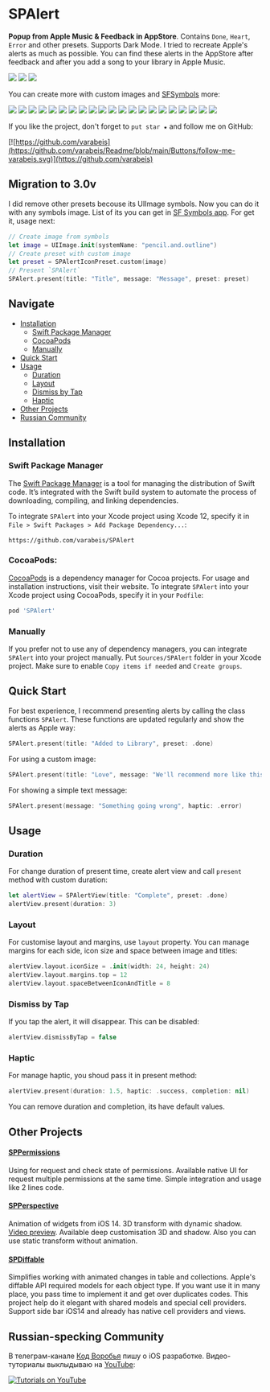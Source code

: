 # SPAlert

**Popup from Apple Music & Feedback in AppStore**. Contains `Done`, `Heart`, `Error` and other presets. Supports Dark Mode. I tried to recreate Apple's alerts as much as possible. You can find these alerts in the AppStore after feedback and after you add a song to your library in Apple Music.

<p float="left">
<img src="https://github.com/varabeis/SPAlert/blob/master/Assets/Readme/Animatable/Done.gif" width="230">
<img src="https://github.com/varabeis/SPAlert/blob/master/Assets/Readme/Animatable/Heart.gif" width="230">
<img src="https://github.com/varabeis/SPAlert/blob/master/Assets/Readme/Animatable/Message.gif" width="230">
</p>

You can create more with custom images and [SFSymbols](https://developer.apple.com/sf-symbols/) more:

<p float="left">
<img src="https://github.com/varabeis/SPAlert/blob/master/Assets/Readme/Miniatures/Doc.svg" width="50">
<img src="https://github.com/varabeis/SPAlert/blob/master/Assets/Readme/Miniatures/Bookmark.svg" width="50">
<img src="https://github.com/varabeis/SPAlert/blob/master/Assets/Readme/Miniatures/Moon.svg" width="50">
<img src="https://github.com/varabeis/SPAlert/blob/master/Assets/Readme/Miniatures/Star.svg" width="50">
<img src="https://github.com/varabeis/SPAlert/blob/master/Assets/Readme/Miniatures/Flag.svg" width="50">
<img src="https://github.com/varabeis/SPAlert/blob/master/Assets/Readme/Miniatures/Exclamation.svg" width="50">
<img src="https://github.com/varabeis/SPAlert/blob/master/Assets/Readme/Miniatures/Question.svg" width="50">
<img src="https://github.com/varabeis/SPAlert/blob/master/Assets/Readme/Miniatures/Message.svg" width="50">
<img src="https://github.com/varabeis/SPAlert/blob/master/Assets/Readme/Miniatures/Bolt.svg" width="50">
<img src="https://github.com/varabeis/SPAlert/blob/master/Assets/Readme/Miniatures/Eject.svg" width="50">
<img src="https://github.com/varabeis/SPAlert/blob/master/Assets/Readme/Miniatures/Card.svg" width="50">
<img src="https://github.com/varabeis/SPAlert/blob/master/Assets/Readme/Miniatures/Cart.svg" width="50">
<img src="https://github.com/varabeis/SPAlert/blob/master/Assets/Readme/Miniatures/Like.svg" width="50">
<img src="https://github.com/varabeis/SPAlert/blob/master/Assets/Readme/Miniatures/Dislike.svg" width="50">
<img src="https://github.com/varabeis/SPAlert/blob/master/Assets/Readme/Miniatures/Privacy.svg" width="50">
<img src="https://github.com/varabeis/SPAlert/blob/master/Assets/Readme/Miniatures/Rotate.svg" width="50">
<img src="https://github.com/varabeis/SPAlert/blob/master/Assets/Readme/Miniatures/Search.svg" width="50">
<img src="https://github.com/varabeis/SPAlert/blob/master/Assets/Readme/Miniatures/Add.svg" width="50">
<img src="https://github.com/varabeis/SPAlert/blob/master/Assets/Readme/Miniatures/Error.svg" width="50">
<img src="https://github.com/varabeis/SPAlert/blob/master/Assets/Readme/Miniatures/Shuffle.svg" width="50">
<img src="https://github.com/varabeis/SPAlert/blob/master/Assets/Readme/Miniatures/Repeat.svg" width="50">
</p>

If you like the project, don't forget to `put star ★` and follow me on GitHub:

[![https://github.com/varabeis](https://github.com/varabeis/Readme/blob/main/Buttons/follow-me-varabeis.svg)](https://github.com/varabeis)

## Migration to 3.0v

I did remove other presets becouse its UIImage symbols. Now you can do it with any symbols image. List of its you can get in [SF Symbols app](https://developer.apple.com/sf-symbols/). For get it, usage next:

```swift
// Create image from symbols
let image = UIImage.init(systemName: "pencil.and.outline")
// Create preset with custom image
let preset = SPAlertIconPreset.custom(image)
// Present `SPAlert`
SPAlert.present(title: "Title", message: "Message", preset: preset)
```

## Navigate

- [Installation](#installation)
    - [Swift Package Manager](#swift-package-manager)
    - [CocoaPods](#cocoapods)
    - [Manually](#manually)
- [Quick Start](#quick-start)
- [Usage](#usage)
    - [Duration](#duration)
    - [Layout](#layout)
    - [Dismiss by Tap](#dismiss-by-tap)
    - [Haptic](#haptic)
- [Other Projects](#other-projects)
- [Russian Community](#russian-community)

## Installation

### Swift Package Manager

The [Swift Package Manager](https://swift.org/package-manager/) is a tool for managing the distribution of Swift code. It’s integrated with the Swift build system to automate the process of downloading, compiling, and linking dependencies.

To integrate `SPAlert` into your Xcode project using Xcode 12, specify it in `File > Swift Packages > Add Package Dependency...`:

```ogdl
https://github.com/varabeis/SPAlert
```

### CocoaPods:

[CocoaPods](https://cocoapods.org) is a dependency manager for Cocoa projects. For usage and installation instructions, visit their website. To integrate `SPAlert` into your Xcode project using CocoaPods, specify it in your `Podfile`:

```ruby
pod 'SPAlert'
```

### Manually

If you prefer not to use any of dependency managers, you can integrate `SPAlert` into your project manually. Put `Sources/SPAlert` folder in your Xcode project. Make sure to enable `Copy items if needed` and `Create groups`.

## Quick Start

For best experience, I recommend presenting alerts by calling the class functions `SPAlert`. These functions are updated regularly and show the alerts as Apple way: 

```swift
SPAlert.present(title: "Added to Library", preset: .done)
```

For using a custom image:

```swift 
SPAlert.present(title: "Love", message: "We'll recommend more like this in For You", preset: .custom(UIImage.init(named: "heart")!))
```

For showing a simple text message:

```swift 
SPAlert.present(message: "Something going wrong", haptic: .error)
```

## Usage

### Duration

For change duration of present time, create alert view and call `present` method with custom duration:

```swift
let alertView = SPAlertView(title: "Complete", preset: .done)
alertView.present(duration: 3)
```

### Layout

For customise layout and margins, use `layout` property. You can manage margins for each side, icon size and space between image and titles:

```swift
alertView.layout.iconSize = .init(width: 24, height: 24)
alertView.layout.margins.top = 12
alertView.layout.spaceBetweenIconAndTitle = 8
```

### Dismiss by Tap

If you tap the alert, it will disappear. This can be disabled:

```swift
alertView.dismissByTap = false
```
### Haptic

For manage haptic, you shoud pass it in present method:

```swift
alertView.present(duration: 1.5, haptic: .success, completion: nil)
```

You can remove duration and completion, its have default values.

## Other Projects

#### [SPPermissions](https://github.com/varabeis/SPPermissions)
Using for request and check state of permissions. Available native UI for request multiple permissions at the same time. Simple integration and usage like 2 lines code.

#### [SPPerspective](https://github.com/varabeis/SPPerspective)
Animation of widgets from iOS 14. 3D transform with dynamic shadow. [Video preview](https://ivanvorobei.by/github/spperspective/video-preview). Available deep customisation 3D and shadow. Also you can use static transform without animation.

#### [SPDiffable](https://github.com/varabeis/SPDiffable)
Simplifies working with animated changes in table and collections. Apple's diffable API required models for each object type. If you want use it in many place, you pass time to implement it and get over duplicates codes. This project help do it elegant with shared models and special cell providers. Support side bar iOS14 and already has native cell providers and views.

## Russian-specking Community

В телеграм-канале [Код Воробья](https://ivanvorobei.by/sparrowcode/telegram) пишу о iOS разработке. Видео-туториалы выклыдываю на [YouTube](https://ivanvorobei.by/youtube):

[![Tutorials on YouTube](https://cdn.ivanvorobei.by/github/readme/youtube-preview.jpg)](https://sparrowcode.by/youtube)
